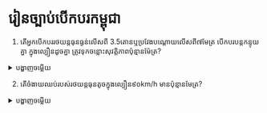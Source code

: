 # រៀនច្បាប់បើកបរកម្ពុជា

1. តើអ្នកបើកបររថយន្តធុនធ្ងន់លើសពី 3.5តោនឬប្រវែងបណ្តោយលើសពី៧មែត្រ បើកបរបន្តកន្ទុយគ្នា ក្នុងល្បឿនដូចគ្នា ត្រូវទុកចន្លោះសុវត្តិភាពប៉ុន្មានម៉ែត្រ?

<details>
  <summary>បង្ហាញចម្លើយ</summary>

  **យ៉ាងតិច 50M**
  
</details>

2. តើចំងាយឈប់របស់រថយន្តធុនតូចក្នុងល្បឿន៩០km/h មានប៉ុន្មានមែត្រ?

<details>
  <summary>បង្ហាញចម្លើយ</summary>

  **ប្រហែល 81M**
  
</details>
